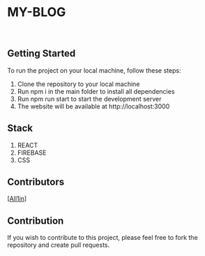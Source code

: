 # MY-BLOG

<div align="center">
    <img src="https://i.stack.imgur.com/HLTlE.png" alt="" />
    <img src="https://cdn.hashnode.com/res/hashnode/image/upload/v1616390986056/X-eqTII-r.png" alt="">
</div>

## Getting Started

To run the project on your local machine, follow these steps:

1. Clone the repository to your local machine
2. Run npm i in the main folder to install all dependencies
3. Run npm run start to start the development server
4. The website will be available at http://localhost:3000

## Stack

1. REACT
2. FIREBASE 
3. CSS


## Contributors

[[All1in](https://github.com/All1in)]

## Contribution

If you wish to contribute to this project, please feel free to fork the repository and create pull requests.
